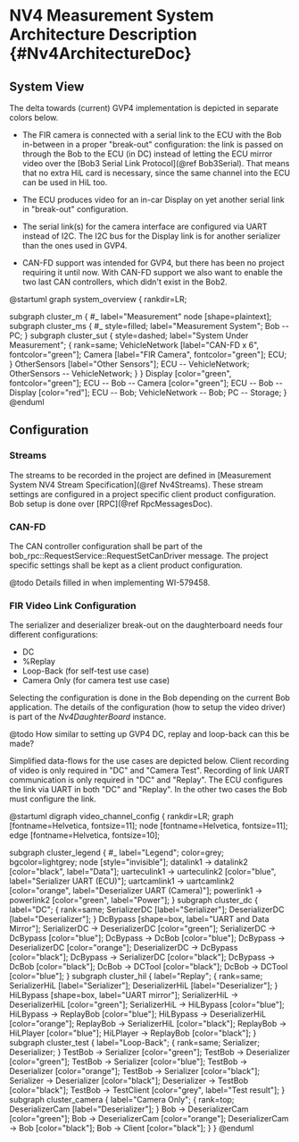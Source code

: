 # NV4 Measurement System Architecture Description {#Nv4ArchitectureDoc}

## System View

The delta towards (current) GVP4 implementation is depicted in
separate colors below.

* The FIR camera is connected with a serial link to the ECU with the
Bob in-between in a proper "break-out" configuration: the link is
passed on through the Bob to the ECU (in DC) instead of letting the
ECU mirror video over
the [Bob3 Serial Link Protocol](@ref Bob3Serial). That means that no
extra HiL card is necessary, since the same channel into the ECU can
be used in HiL too.

* The ECU produces video for an in-car Display on yet another serial
  link in "break-out" configuration.
* The serial link(s) for the camera interface are configured via UART
  instead of I2C. The I2C bus for the Display link is for another
  serializer than the ones used in GVP4.
* CAN-FD support was intended for GVP4, but there has been no project
requiring it until now. With CAN-FD support we also want to enable the
two last CAN controllers, which didn't exist in the Bob2.


@startuml
graph system_overview {
  rankdir=LR;

  subgraph cluster_m { #_
    label="Measurement"
    node [shape=plaintext];
    subgraph cluster_ms { #_
      style=filled;
      label="Measurement System";
      Bob -- PC;
    }
    subgraph cluster_sut {
      style=dashed;
      label="System Under Measurement";
      {
        rank=same;
        VehicleNetwork [label="CAN-FD x 6", fontcolor="green"];
        Camera [label="FIR Camera", fontcolor="green"];
        ECU;
      }
      OtherSensors [label="Other Sensors"];
      ECU -- VehicleNetwork;
      OtherSensors -- VehicleNetwork;
    }
  }
  Display [color="green", fontcolor="green"];
  ECU -- Bob -- Camera [color="green"];
  ECU -- Bob -- Display [color="red"];
  ECU -- Bob;
  VehicleNetwork -- Bob;
  PC -- Storage;
}
@enduml

## Configuration

### Streams

The streams to be recorded in the project are defined in
[Measurement System NV4 Stream Specification](@ref Nv4Streams).
These stream settings are configured in a project specific client
product configuration. Bob setup is done
over [RPC](@ref RpcMessagesDoc).


### CAN-FD

The CAN controller configuration shall be part of the
bob_rpc::RequestService::RequestSetCanDriver message. The project
specific settings shall be kept as a client product configuration.

@todo Details filled in when implementing WI-579458.


### FIR Video Link Configuration

The serializer and deserializer break-out on the daughterboard needs
four different configurations:

* DC
* %Replay
* Loop-Back (for self-test use case)
* Camera Only (for camera test use case)

Selecting the configuration is done in the Bob depending on the
current Bob application. The details of the configuration (how to
setup the video driver) is part of the *Nv4DaughterBoard* instance.

@todo How similar to setting up GVP4 DC, replay and loop-back can this
be made?

Simplified data-flows for the use cases are depicted below. Client
recording of video is only required in "DC" and "Camera
Test". Recording of link UART communication is only required in "DC"
and "Replay". The ECU configures the link via UART in both "DC" and
"Replay". In the other two cases the Bob must configure the link.

@startuml
digraph video_channel_config {
  rankdir=LR;
  graph [fontname=Helvetica, fontsize=11];
  node [fontname=Helvetica, fontsize=11];
  edge [fontname=Helvetica, fontsize=10];

  subgraph cluster_legend { #_
    label="Legend";
    color=grey; bgcolor=lightgrey;
    node [style="invisible"];
    datalink1 -> datalink2       [color="black", label="Data"];
    uarteculink1 -> uarteculink2 [color="blue", label="Serializer UART (ECU)"];
    uartcamlink1 -> uartcamlink2 [color="orange", label="Deserializer UART (Camera)"];
    powerlink1 -> powerlink2     [color="green", label="Power"];
  }
  subgraph cluster_dc {
    label="DC";
    {
      rank=same;
      SerializerDC [label="Serializer"];
      DeserializerDC [label="Deserializer"];
    }
    DcBypass [shape=box, label="UART and Data Mirror"];
    SerializerDC -> DeserializerDC [color="green"];
    SerializerDC -> DcBypass       [color="blue"];
    DcBypass -> DcBob              [color="blue"];
    DcBypass -> DeserializerDC     [color="orange"];
    DeserializerDC -> DcBypass     [color="black"];
    DcBypass -> SerializerDC       [color="black"];
    DcBypass -> DcBob              [color="black"];
    DcBob -> DCTool                [color="black"];
    DcBob -> DCTool                [color="blue"];
  }
  subgraph cluster_hil {
    label="Replay";
    {
      rank=same;
      SerializerHiL [label="Serializer"];
      DeserializerHiL [label="Deserializer"];
    }
    HiLBypass [shape=box, label="UART mirror"];
    SerializerHiL -> DeserializerHiL [color="green"];
    SerializerHiL -> HiLBypass       [color="blue"];
    HiLBypass -> ReplayBob           [color="blue"];
    HiLBypass -> DeserializerHiL     [color="orange"];
    ReplayBob -> SerializerHiL       [color="black"];
    ReplayBob -> HiLPlayer           [color="blue"];
    HiLPlayer -> ReplayBob           [color="black"];
  }
  subgraph cluster_test {
    label="Loop-Back";
    {
      rank=same;
      Serializer;
      Deserializer;
    }
    TestBob -> Serializer          [color="green"];
    TestBob -> Deserializer        [color="green"];
    TestBob -> Serializer          [color="blue"];
    TestBob -> Deserializer        [color="orange"];
    TestBob -> Serializer          [color="black"];
    Serializer -> Deserializer     [color="black"];
    Deserializer -> TestBob        [color="black"];
    TestBob -> TestClient          [color="grey", label="Test result"];
  }
  subgraph cluster_camera {
    label="Camera Only";
    {
      rank=top;
      DeserializerCam [label="Deserializer"];
    }
    Bob -> DeserializerCam        [color="green"];
    Bob -> DeserializerCam        [color="orange"];
    DeserializerCam -> Bob        [color="black"];
    Bob -> Client                 [color="black"];
  }
}
@enduml
